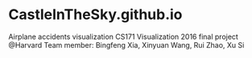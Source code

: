 # CastleInTheSky.github.io

Airplane accidents visualization
CS171 Visualization 2016 final project @Harvard
Team member:
Bingfeng Xia, Xinyuan Wang, Rui Zhao, Xu Si

